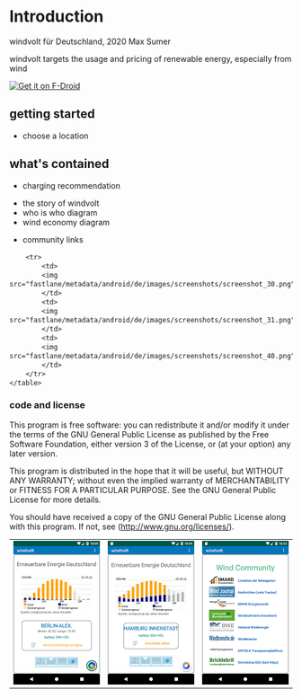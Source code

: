 # Introduction

windvolt für Deutschland, 2020 Max Sumer

windvolt targets the usage and pricing of renewable energy, especially from wind

[<img src="https://fdroid.gitlab.io/artwork/badge/get-it-on.png"
     alt="Get it on F-Droid"
     height="70">](https://f-droid.org/packages/org.windvolt/)



## getting started

- choose a location



## what's contained

+ charging recommendation

*    the story of windvolt
*    who is who diagram
*    wind economy diagram

+ community links


<div>
    <table>
        <tr>
            <td>
            <img src="fastlane/metadata/android/de/images/screenshots/screenshot_10.png">
            </td>
            <td>
            <img src="fastlane/metadata/android/de/images/screenshots/screenshot_11.png">
            </td>
            <td>
            <img src="fastlane/metadata/android/de/images/screenshots/screenshot_20.png">
            </td>
        </tr>

        <tr>
            <td>
            <img src="fastlane/metadata/android/de/images/screenshots/screenshot_30.png">
            </td>
            <td>
            <img src="fastlane/metadata/android/de/images/screenshots/screenshot_31.png">
            </td>
            <td>
            <img src="fastlane/metadata/android/de/images/screenshots/screenshot_40.png">
            </td>
        </tr>
    </table>

</div>



### code and license

This program is free software: you can redistribute it and/or modify
it under the terms of the GNU General Public License as published by
the Free Software Foundation, either version 3 of the License, or
(at your option) any later version.

This program is distributed in the hope that it will be useful,
but WITHOUT ANY WARRANTY; without even the implied warranty of
MERCHANTABILITY or FITNESS FOR A PARTICULAR PURPOSE.  See the
GNU General Public License for more details.

You should have received a copy of the GNU General Public License
along with this program.  If not, see (http://www.gnu.org/licenses/).
